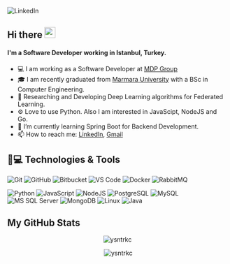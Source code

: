 ![LinkedIn](https://img.shields.io/badge/-LinkedIn-blue?style=flat-square&logo=Linkedin&logoColor=white&link=https://www.linkedin.com/in/yasintarakci/)

## Hi there <img src="https://media.giphy.com/media/hvRJCLFzcasrR4ia7z/giphy.gif" width="25px"></a>

#### I'm a Software Developer working in Istanbul, Turkey.

* 💻 I am working as a Software Developer at [MDP Group](https://www.linkedin.com/company/digitalmdp)
* 🎓 I am recently graduated from [Marmara University](https://www.marmara.edu.tr/en/) with a BSc in Computer Engineering.
* 📄 Researching and Developing Deep Learning algorithms for Federated Learning.
* ⚙️ Love to use Python. Also I am interested in JavaScipt, NodeJS and Go.
* 🌱 I’m currently learning Spring Boot for Backend Development.
* 📫 How to reach me: [LinkedIn](https://www.linkedin.com/in/yasintarakci/), [Gmail](mailto:yasintarakci42@gmail.com)

## 🚀💻 Technologies & Tools
![Git](https://img.shields.io/badge/-Git-black?style=flat-square&logo=git)
![GitHub](https://img.shields.io/badge/-GitHub-181717?style=flat-square&logo=github)
![Bitbucket](https://img.shields.io/badge/-Bitbucket-darkblue?style=flat-square&logo=bitbucket)
![VS Code](https://img.shields.io/badge/-VS%20Code-007ACC?style=flat-square&logo=visual-studio-code)
![Docker](https://img.shields.io/badge/-Docker-black?style=flat-square&logo=docker)
![RabbitMQ](https://img.shields.io/badge/-RabbitMQ-black?style=flat-square&logo=rabbitmq)


![Python](https://img.shields.io/badge/-Python-black?style=flat-square&logo=Python)
![JavaScript](https://img.shields.io/badge/-JavaScript-black?style=flat-square&logo=javascript)
![NodeJS](https://img.shields.io/badge/-NodeJS-black?style=flat-square&logo=Node.js)
![PostgreSQL](https://img.shields.io/badge/-PostgreSQL-blue?style=flat-square&logo=postgresql)
![MySQL](https://img.shields.io/badge/-MySQL-black?style=flat-square&logo=mysql)
![MS SQL Server](https://img.shields.io/badge/-MS%20SQL%20Server-red?style=flat-square&logo=microsoft-sql-server)
![MongoDB](https://img.shields.io/badge/-MongoDB-black?style=flat-square&logo=mongodb)
![Linux](https://img.shields.io/badge/Linux-black?style=flat-square&logo=linux)
![Java](https://img.shields.io/badge/-Java-black?style=flat-square&logo=java)

## My GitHub Stats

<p align="center"><img src="https://github-readme-stats.vercel.app/api/top-langs?username=ysntrkc&show_icons=true&theme=gotham&locale=en&layout=compact" alt="ysntrkc"/>
<p align="center">&nbsp;<img src="https://github-readme-stats.vercel.app/api?username=ysntrkc&show_icons=true&theme=gotham" alt="ysntrkc"/>
